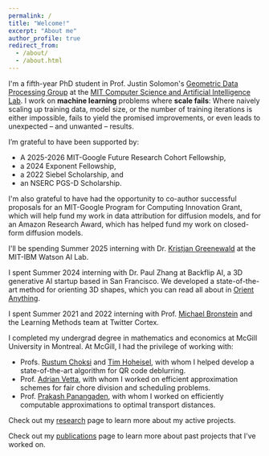 ```yaml
---
permalink: /
title: "Welcome!"
excerpt: "About me"
author_profile: true
redirect_from: 
  - /about/
  - /about.html
---
```


I'm a fifth-year PhD student in Prof. Justin Solomon's [Geometric Data Processing Group](https://groups.csail.mit.edu/gdpgroup/) at the [MIT Computer Science and Artificial Intelligence Lab](https://www.csail.mit.edu/). I work on **machine learning** problems where **scale fails**: Where naively scaling up training data, model size, or the number of training iterations is either impossible, fails to yield the promised improvements, or even leads to unexpected – and unwanted – results. 

I’m grateful to have been supported by:

- A 2025-2026 MIT-Google Future Research Cohort Fellowship,
- a 2024 Exponent Fellowship,
- a 2022 Siebel Scholarship, and
- an NSERC PGS-D Scholarship.

I'm also grateful to have had the opportunity to co-author successful proposals for an MIT-Google Program for Computing Innovation Grant, which will help fund my work in data attribution for diffusion models, and for an Amazon Research Award, which has helped fund my work on closed-form diffusion models.

I'll be spending Summer 2025 interning with Dr. [Kristjan Greenewald](https://kgreenewald.github.io/) at the MIT-IBM Watson AI Lab.

I spent Summer 2024 interning with Dr. Paul Zhang at Backflip AI, a 3D generative AI startup based in San Francisco. We developed a state-of-the-art method for orienting 3D shapes, which you can read all about in [Orient Anything](https://arxiv.org/abs/2410.02101).

I spent Summer 2021 and 2022 interning with  Prof. [Michael Bronstein](https://en.wikipedia.org/wiki/Michael_Bronstein) and the Learning Methods team at Twitter Cortex.

I completed my undergrad degree in mathematics and economics at McGill University in Montreal. At McGill, I had the privilege of working with:

- Profs. [Rustum Choksi](http://www.math.mcgill.ca/rchoksi/) and [Tim Hoheisel](http://www.math.mcgill.ca/hoheisel/), with whom I helped develop a state-of-the-art algorithm for QR code deblurring.
- Prof. [Adrian Vetta](http://www.math.mcgill.ca/vetta/), with whom I worked on efficient approximation schemes for fair chore division and scheduling problems.
- Prof. [Prakash Panangaden](https://www.cs.mcgill.ca/~prakash/), with whom I worked on efficiently computable approximations to optimal transport distances.

Check out my [research](https://cscarv.github.io/research) page to learn more about my active projects.

Check out my [publications](https://cscarv.github.io/publications) page to learn more about past projects that I've worked on.
